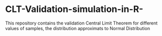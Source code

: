 # CLT-Validation-simulation-in-R-
This repository contains the validation Central Limit Theorem for different values of samples, the distribution approximats to Normal Distribution
